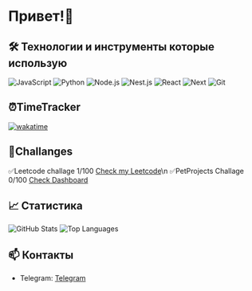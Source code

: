 # Привет!👋

## 🛠️ Технологии и инструменты которые использую
![JavaScript](https://img.shields.io/badge/-JavaScript-333?style=flat&logo=javascript)
![Python](https://img.shields.io/badge/-Python-333?style=flat&logo=Python)
![Node.js](https://img.shields.io/badge/-Node.js-333?style=flat&logo=node.js)
![Nest.js](https://img.shields.io/badge/-Nest.js-333?style=flat&logo=nest.js)
![React](https://img.shields.io/badge/-React-333?style=flat&logo=react)
![Next](https://img.shields.io/badge/-Next-333?style=flat&logo=next)
![Git](https://img.shields.io/badge/-Git-333?style=flat&logo=git)

## ⏰TimeTracker
[![wakatime](https://wakatime.com/badge/user/bee81210-2a19-4c98-8ca9-b50b243c294e.svg)](https://wakatime.com/@bee81210-2a19-4c98-8ca9-b50b243c294e)

## 🎯Challanges
✅Leetcode challage 1/100 [Check my Leetcode](https://leetcode.com/u/andrushikk/)\n
✅PetProjects Challage 0/100 [Check Dashboard](https://github.com/users/andrushikk/projects/3/views/1)

## 📈 Статистика
![GitHub Stats](https://github-readme-stats.vercel.app/api?username=andrushikk&show_icons=true&theme=dark)
![Top Languages](https://github-readme-stats.vercel.app/api/top-langs/?username=andrushikk&layout=compact&theme=dark)

## 📫 Контакты
- Telegram: [Telegram](https://t.me/aandrushik)

